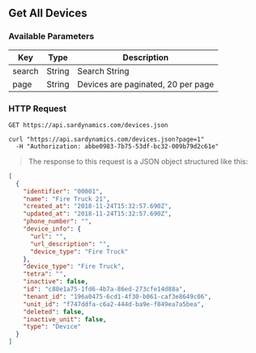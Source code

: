 ## Get All Devices

### Available Parameters

| Key    | Type   | Description                        |
| ------ | ------ | ---------------------------------- |
| search | String | Search String                      |
| page   | String | Devices are paginated, 20 per page |

### HTTP Request

`GET https://api.sardynamics.com/devices.json`

```shell
curl "https://api.sardynamics.com/devices.json?page=1"
  -H "Authorization: abbe0983-7b75-53df-bc32-009b79d2c61e"
```

> The response to this request is a JSON object structured like this:

```json
[
  {
    "identifier": "00001",
    "name": "Fire Truck 21",
    "created_at": "2018-11-24T15:32:57.690Z",
    "updated_at": "2018-11-24T15:32:57.690Z",
    "phone_number": "",
    "device_info": {
      "url": "",
      "url_description": "",
      "device_type": "Fire Truck"
    },
    "device_type": "Fire Truck",
    "tetra": "",
    "inactive": false,
    "id": "c88e1a75-1fd6-4b7a-86ed-273cfe14d88a",
    "tenant_id": "196a0475-6cd1-4f30-b061-caf3e8649c06",
    "unit_id": "f747ddfa-c6a2-444d-ba9e-f849ea7a5bea",
    "deleted": false,
    "inactive_unit": false,
    "type": "Device"
  }
]
```
